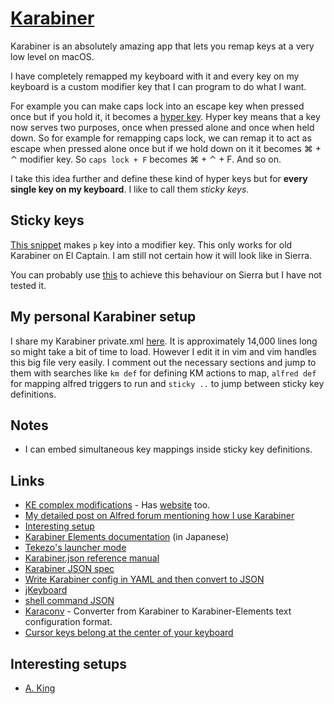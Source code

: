 # [Karabiner](https://github.com/tekezo/Karabiner-Elements)
Karabiner is an absolutely amazing app that lets you remap keys at a very low level on macOS.

I have completely remapped my keyboard with it and every key on my keyboard is a custom modifier key that I can program to do what I want.

For example you can make caps lock into an escape key when pressed once but if you hold it, it becomes a [hyper key](http://brettterpstra.com/2017/06/15/a-hyper-key-with-karabiner-elements-full-instructions/). Hyper key means that a key now serves two purposes, once when pressed alone and once when held down. So for example for remapping caps lock, we can remap it to act as escape when pressed alone once but if we hold down on it it becomes ⌘ + ⌃ modifier key. So `caps lock + F` becomes ⌘ + ⌃ + F. And so on.

I take this idea further and define these kind of hyper keys but for __every single key on my keyboard__. I like to call them _sticky keys_.

## Sticky keys
[This snippet](https://gist.github.com/b591b290c6a55ac47b19158c721415a4) makes `p` key into a modifier key. This only works for old Karabiner on El Captain. I am still not certain how it will look like in Sierra.

You can probably use [this](https://github.com/tekezo/Karabiner-Elements/issues/926) to achieve this behaviour on Sierra but I have not tested it.

## My personal Karabiner setup
I share my Karabiner private.xml [here](https://github.com/nikitavoloboev/dotfiles/blob/master/karabiner/private.xml). It is approximately 14,000 lines long so might take a bit of time to load. However I edit it in vim and vim handles this big file very easily. I comment out the necessary sections and jump to them with searches like `km def` for defining KM actions to map, `alfred def` for mapping alfred triggers to run and `sticky ..` to jump between sticky key definitions.

## Notes
- I can embed simultaneous key mappings inside sticky key definitions.

## Links
- [KE complex modifications](https://github.com/pqrs-org/KE-complex_modifications) - Has [website](https://pqrs.org/osx/karabiner/complex_modifications/) too.
- [My detailed post on Alfred forum mentioning how I use Karabiner](https://www.alfredforum.com/topic/10673-how-to-make-the-alfred-search-window-a-frontmost-app/?do=findComment&comment=57212)
- [Interesting setup](https://github.com/dunkarooftop/thought/blob/master/keymaps.org)
- [Karabiner Elements documentation](https://qiita.com/s-show/items/a1fd228b04801477729c) (in Japanese)
- [Tekezo's launcher mode](https://github.com/pqrs-org/KE-complex_modifications/pull/206/files)
- [Karabiner.json reference manual](https://pqrs.org/osx/karabiner/json.html)
- [Karabiner JSON spec](https://pqrs.org/osx/karabiner/json.html)
- [Write Karabiner config in YAML and then convert to JSON](https://github.com/15cm/dotfiles/tree/master/.config/karabiner)
- [jKeyboard](https://github.com/jhelvy/jKeyboard)
- [shell command JSON](https://pqrs.org/osx/karabiner/json.html#typical-complex_modifications-examples-open-alfred-when-escape-is-held-down)
- [Karaconv](https://github.com/durka/karaconv) - Converter from Karabiner to Karabiner-Elements text configuration format.
- [Cursor keys belong at the center of your keyboard](http://tonsky.me/blog/cursor-keys/)

## Interesting setups
- [A. King](https://github.com/akork/karabiner/blob/master/karabiner.json)